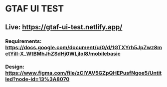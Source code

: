 # GTAF UI TEST
## Live: https://gtaf-ui-test.netlify.app/
### Requirements: https://docs.google.com/document/u/0/d/1GTXYrh5JpZwz8mctYill-X_WtBMhJhZSdHj0WLjIoI8/mobilebasic
### Design: https://www.figma.com/file/zClYAV5GZpQHEPusfNgoe5/Untitled?node-id=13%3A8070